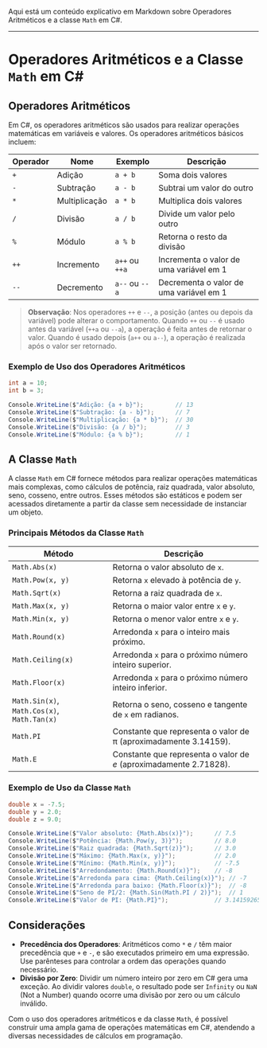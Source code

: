 Aqui está um conteúdo explicativo em Markdown sobre Operadores Aritméticos e a classe `Math` em C#.

---

# Operadores Aritméticos e a Classe `Math` em C#

## Operadores Aritméticos

Em C#, os operadores aritméticos são usados para realizar operações matemáticas em variáveis e valores. Os operadores aritméticos básicos incluem:

| Operador | Nome       | Exemplo      | Descrição                                |
|----------|------------|--------------|------------------------------------------|
| `+`      | Adição     | `a + b`      | Soma dois valores                        |
| `-`      | Subtração  | `a - b`      | Subtrai um valor do outro                |
| `*`      | Multiplicação | `a * b`  | Multiplica dois valores                  |
| `/`      | Divisão    | `a / b`      | Divide um valor pelo outro               |
| `%`      | Módulo     | `a % b`      | Retorna o resto da divisão               |
| `++`     | Incremento | `a++` ou `++a` | Incrementa o valor de uma variável em 1  |
| `--`     | Decremento | `a--` ou `--a` | Decrementa o valor de uma variável em 1  |

> **Observação**: Nos operadores `++` e `--`, a posição (antes ou depois da variável) pode alterar o comportamento. Quando `++` ou `--` é usado antes da variável (`++a` ou `--a`), a operação é feita antes de retornar o valor. Quando é usado depois (`a++` ou `a--`), a operação é realizada após o valor ser retornado.

### Exemplo de Uso dos Operadores Aritméticos

```csharp
int a = 10;
int b = 3;

Console.WriteLine($"Adição: {a + b}");         // 13
Console.WriteLine($"Subtração: {a - b}");      // 7
Console.WriteLine($"Multiplicação: {a * b}");  // 30
Console.WriteLine($"Divisão: {a / b}");        // 3
Console.WriteLine($"Módulo: {a % b}");         // 1
```

## A Classe `Math`

A classe `Math` em C# fornece métodos para realizar operações matemáticas mais complexas, como cálculos de potência, raiz quadrada, valor absoluto, seno, cosseno, entre outros. Esses métodos são estáticos e podem ser acessados diretamente a partir da classe sem necessidade de instanciar um objeto.

### Principais Métodos da Classe `Math`

| Método                | Descrição                                                                 |
|-----------------------|---------------------------------------------------------------------------|
| `Math.Abs(x)`         | Retorna o valor absoluto de `x`.                                         |
| `Math.Pow(x, y)`      | Retorna `x` elevado à potência de `y`.                                   |
| `Math.Sqrt(x)`        | Retorna a raiz quadrada de `x`.                                          |
| `Math.Max(x, y)`      | Retorna o maior valor entre `x` e `y`.                                   |
| `Math.Min(x, y)`      | Retorna o menor valor entre `x` e `y`.                                   |
| `Math.Round(x)`       | Arredonda `x` para o inteiro mais próximo.                               |
| `Math.Ceiling(x)`     | Arredonda `x` para o próximo número inteiro superior.                    |
| `Math.Floor(x)`       | Arredonda `x` para o próximo número inteiro inferior.                    |
| `Math.Sin(x)`, `Math.Cos(x)`, `Math.Tan(x)` | Retorna o seno, cosseno e tangente de `x` em radianos. |
| `Math.PI`             | Constante que representa o valor de π (aproximadamente 3.14159).         |
| `Math.E`              | Constante que representa o valor de *e* (aproximadamente 2.71828).       |

### Exemplo de Uso da Classe `Math`

```csharp
double x = -7.5;
double y = 2.0;
double z = 9.0;

Console.WriteLine($"Valor absoluto: {Math.Abs(x)}");      // 7.5
Console.WriteLine($"Potência: {Math.Pow(y, 3)}");         // 8.0
Console.WriteLine($"Raiz quadrada: {Math.Sqrt(z)}");      // 3.0
Console.WriteLine($"Máximo: {Math.Max(x, y)}");           // 2.0
Console.WriteLine($"Mínimo: {Math.Min(x, y)}");           // -7.5
Console.WriteLine($"Arredondamento: {Math.Round(x)}");    // -8
Console.WriteLine($"Arredonda para cima: {Math.Ceiling(x)}"); // -7
Console.WriteLine($"Arredonda para baixo: {Math.Floor(x)}");  // -8
Console.WriteLine($"Seno de PI/2: {Math.Sin(Math.PI / 2)}");  // 1
Console.WriteLine($"Valor de PI: {Math.PI}");             // 3.14159265358979
```

## Considerações

- **Precedência dos Operadores**: Aritméticos como `*` e `/` têm maior precedência que `+` e `-`, e são executados primeiro em uma expressão. Use parênteses para controlar a ordem das operações quando necessário.
- **Divisão por Zero**: Dividir um número inteiro por zero em C# gera uma exceção. Ao dividir valores `double`, o resultado pode ser `Infinity` ou `NaN` (Not a Number) quando ocorre uma divisão por zero ou um cálculo inválido.

Com o uso dos operadores aritméticos e da classe `Math`, é possível construir uma ampla gama de operações matemáticas em C#, atendendo a diversas necessidades de cálculos em programação.
